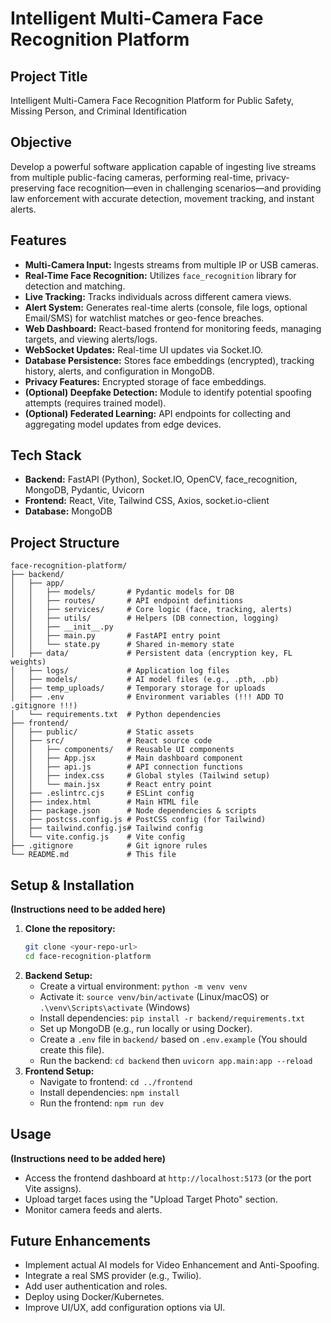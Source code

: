 # Intelligent Multi-Camera Face Recognition Platform

## Project Title

Intelligent Multi-Camera Face Recognition Platform for Public Safety, Missing Person, and Criminal Identification

## Objective

Develop a powerful software application capable of ingesting live streams from multiple public-facing cameras, performing real-time, privacy-preserving face recognition—even in challenging scenarios—and providing law enforcement with accurate detection, movement tracking, and instant alerts.

## Features

* **Multi-Camera Input:** Ingests streams from multiple IP or USB cameras.
* **Real-Time Face Recognition:** Utilizes `face_recognition` library for detection and matching.
* **Live Tracking:** Tracks individuals across different camera views.
* **Alert System:** Generates real-time alerts (console, file logs, optional Email/SMS) for watchlist matches or geo-fence breaches.
* **Web Dashboard:** React-based frontend for monitoring feeds, managing targets, and viewing alerts/logs.
* **WebSocket Updates:** Real-time UI updates via Socket.IO.
* **Database Persistence:** Stores face embeddings (encrypted), tracking history, alerts, and configuration in MongoDB.
* **Privacy Features:** Encrypted storage of face embeddings.
* **(Optional) Deepfake Detection:** Module to identify potential spoofing attempts (requires trained model).
* **(Optional) Federated Learning:** API endpoints for collecting and aggregating model updates from edge devices.

## Tech Stack

* **Backend:** FastAPI (Python), Socket.IO, OpenCV, face\_recognition, MongoDB, Pydantic, Uvicorn
* **Frontend:** React, Vite, Tailwind CSS, Axios, socket.io-client
* **Database:** MongoDB

## Project Structure

```
face-recognition-platform/
├── backend/
│   ├── app/
│   │   ├── models/       # Pydantic models for DB
│   │   ├── routes/       # API endpoint definitions
│   │   ├── services/     # Core logic (face, tracking, alerts)
│   │   ├── utils/        # Helpers (DB connection, logging)
│   │   ├── __init__.py
│   │   ├── main.py       # FastAPI entry point
│   │   └── state.py      # Shared in-memory state
│   ├── data/             # Persistent data (encryption key, FL weights)
│   ├── logs/             # Application log files
│   ├── models/           # AI model files (e.g., .pth, .pb)
│   ├── temp_uploads/     # Temporary storage for uploads
│   ├── .env              # Environment variables (!!! ADD TO .gitignore !!!)
│   └── requirements.txt  # Python dependencies
├── frontend/
│   ├── public/           # Static assets
│   ├── src/              # React source code
│   │   ├── components/   # Reusable UI components
│   │   ├── App.jsx       # Main dashboard component
│   │   ├── api.js        # API connection functions
│   │   ├── index.css     # Global styles (Tailwind setup)
│   │   └── main.jsx      # React entry point
│   ├── .eslintrc.cjs     # ESLint config
│   ├── index.html        # Main HTML file
│   ├── package.json      # Node dependencies & scripts
│   ├── postcss.config.js # PostCSS config (for Tailwind)
│   ├── tailwind.config.js# Tailwind config
│   └── vite.config.js    # Vite config
├── .gitignore            # Git ignore rules
└── README.md             # This file
```

## Setup & Installation

**(Instructions need to be added here)**

1.  **Clone the repository:**
    ```bash
    git clone <your-repo-url>
    cd face-recognition-platform
    ```
2.  **Backend Setup:**
    * Create a virtual environment: `python -m venv venv`
    * Activate it: `source venv/bin/activate` (Linux/macOS) or `.\venv\Scripts\activate` (Windows)
    * Install dependencies: `pip install -r backend/requirements.txt`
    * Set up MongoDB (e.g., run locally or using Docker).
    * Create a `.env` file in `backend/` based on `.env.example` (You should create this file).
    * Run the backend: `cd backend` then `uvicorn app.main:app --reload`
3.  **Frontend Setup:**
    * Navigate to frontend: `cd ../frontend`
    * Install dependencies: `npm install`
    * Run the frontend: `npm run dev`

## Usage

**(Instructions need to be added here)**

* Access the frontend dashboard at `http://localhost:5173` (or the port Vite assigns).
* Upload target faces using the "Upload Target Photo" section.
* Monitor camera feeds and alerts.

## Future Enhancements

* Implement actual AI models for Video Enhancement and Anti-Spoofing.
* Integrate a real SMS provider (e.g., Twilio).
* Add user authentication and roles.
* Deploy using Docker/Kubernetes.
* Improve UI/UX, add configuration options via UI.
